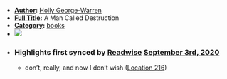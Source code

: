 - **[Author](<Author.md>):** [Holly George-Warren ](<Holly George-Warren .md>)
- **[Full Title](<Full Title.md>):** A Man Called Destruction
- **[Category](<Category.md>):** [books](<books.md>)
- ![](https://images-na.ssl-images-amazon.com/images/I/51k7UIQNZRL._SL400_.jpg)
- ### Highlights first synced by [Readwise](<Readwise.md>) [September 3rd, 2020](<September 3rd, 2020.md>)
    - don’t, really, and now I don’t wish ([Location 216](https://readwise.io/to_kindle?action=open&asin=B00DMCUZ08&location=216))
